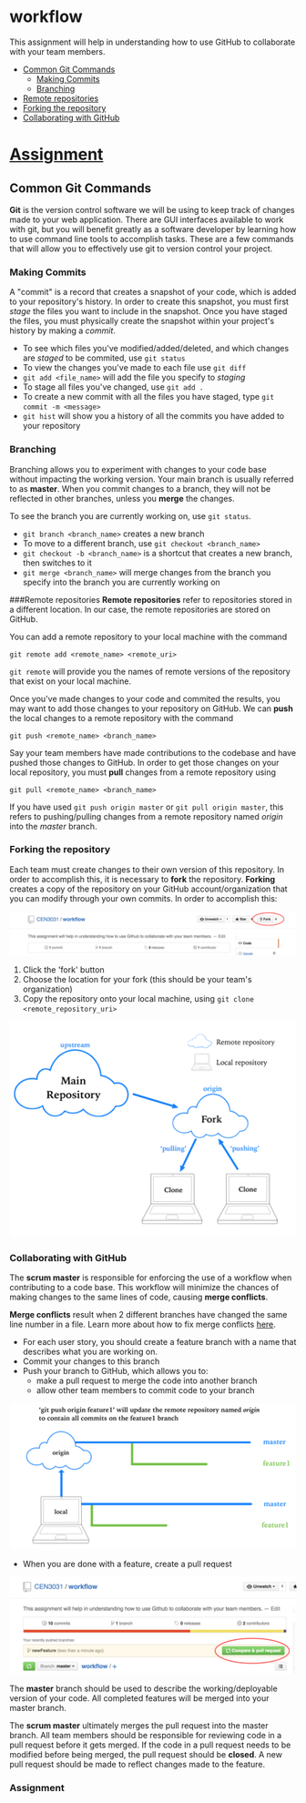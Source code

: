 # workflow
This assignment will help in understanding how to use GitHub to collaborate with your team members. 

* [Common Git Commands](#common-git-commands)
  * [Making Commits](#making-commits)
  * [Branching](#branching)
* [Remote repositories](#remote-repositories)
* [Forking the repository](#forking-the-repository)
* [Collaborating with GitHub](#collaborating-with-github)
# [Assignment](#assignment)


## Common Git Commands

**Git** is the version control software we will be using to keep track of changes made to your web application. There are GUI interfaces available to work with git, but you will benefit greatly as a software developer by learning how to use command line tools to accomplish tasks. These are a few commands that will allow you to effectively use git to version control your project.  

### Making Commits
A "commit" is a record that creates a snapshot of your code, which is added to your repository's history. In order to create this snapshot, you must first *stage* the files you want to include in the snapshot. Once you have staged the files, you must physically create the snapshot within your project's history by making a *commit*.

- To see which files you've modified/added/deleted, and which changes are *staged* to be commited, use `git status`
- To view the changes you've made to each file use `git diff`
- `git add <file_name>` will add the file you specify to *staging*
- To stage all files you've changed, use `git add .`
- To create a new commit with all the files you have staged, type `git commit -m <message>`
- `git hist` will show you a history of all the commits you have added to your repository

### Branching 

Branching allows you to experiment with changes to your code base without impacting the working version. Your main branch is usually referred to as **master**. When you commit changes to a branch, they will not be reflected in other branches, unless you **merge** the changes. 

To see the branch you are currently working on, use `git status`.

- `git branch <branch_name>` creates a new branch
- To move to a different branch, use `git checkout <branch_name>`
- `git checkout -b <branch_name>` is a shortcut that creates a new branch, then switches to it
- `git merge <branch_name>` will merge changes from the branch you specify into the branch you are currently working on

###Remote repositories
**Remote repositories** refer to repositories stored in a different location. In our case, the remote repositories are stored on GitHub. 

You can add a remote repository to your local machine with the command 

```
git remote add <remote_name> <remote_uri>
```

`git remote` will provide you the names of remote versions of the repository that exist on your local machine. 

Once you've made changes to your code and commited the results, you may want to add those changes to your repository on GitHub. We can **push** the local changes to a remote repository with the command 

```
git push <remote_name> <branch_name>
```

Say your team members have made contributions to the codebase and have pushed those changes to GitHub. In order to get those changes on your local repository, you must **pull** changes from a remote repository using  

```
git pull <remote_name> <branch_name>
```

If you have used `git push origin master` or `git pull origin master`, this refers to pushing/pulling changes from a remote repository named *origin* into the *master* branch. 

### Forking the repository 

Each team must create changes to their own version of this repository. In order to accomplish this, it is necessary to **fork** the repository. **Forking** creates a copy of the repository on your GitHub account/organization that you can modify through your own commits. In order to accomplish this: 

![](tutorial_img/fork1.png)

1. Click the 'fork' button
2. Choose the location for your fork (this should be your team's organization)
3. Copy the repository onto your local machine, using `git clone <remote_repository_uri>`

![](tutorial_img/clone_fork_diagram.jpg)

### Collaborating with GitHub

The **scrum master** is responsible for enforcing the use of a workflow when contributing to a code base. This workflow will minimize the chances of making changes to the same lines of code, causing **merge conflicts**.

**Merge conflicts** result when 2 different branches have changed the same line number in a file. Learn more about how to fix merge conflicts [here](https://help.github.com/articles/resolving-a-merge-conflict-from-the-command-line/).

- For each user story, you should create a feature branch with a name that describes what you are working on. 
- Commit your changes to this branch
- Push your branch to GitHub, which allows you to: 
    - make a pull request to merge the code into another branch
    - allow other team members to commit code to your branch

![](tutorial_img/push_branch.png)

- When you are done with a feature, create a pull request

![](tutorial_img/compare_PR.png)

The **master** branch should be used to describe the working/deployable version of your code. All completed features will be merged into your master branch. 

The **scrum master** ultimately merges the pull request into the master branch. All team members should be responsible for reviewing code in a pull request before it gets merged. If the code in a pull request needs to be modified before being merged, the pull request should be **closed**. A new pull request should be made to reflect changes made to the feature. 

### Assignment
